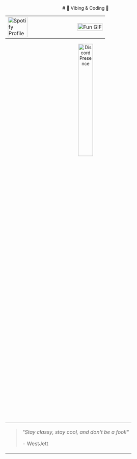 <div align="center">
# 🎵 Vibing & Coding 🚀
<table>
  <tr>
    <td width="70%">
      <a href="https://open.spotify.com/user/fb73ooo5k3vbhnbarneqgc3sr">
        <img src="https://spotify-github-profile.kittinanx.com/api/view.svg?uid=fb73ooo5k3vbhnbarneqgc3sr&cover_image=true&theme=default&show_offline=true&background_color=000000&interchange=true&bar_color=11ff00&bar_color_cover=false" alt="Spotify Profile" width="55%" />
      </a>
    </td>
    <td width="30%">
      <img src="https://media3.giphy.com/media/11lxCeKo6cHkJy/200w.gif" alt="Fun GIF" width="100%">
    </td>
  </tr>
</table>
<a href="https://discord.com/users/711705576844951552">
  <img src="https://lanyard.cnrad.dev/api/711705576844951552" alt="Discord Presence" width="30%">
</a>
<br>
<table>
  <tr>
    <td>
      <blockquote>
        <p><em>"Stay classy, stay cool, and don't be a fool!"</em></p>
        <footer>- WestJett</footer>
      </blockquote>
    </td>
  </tr>
</table>
</div>
